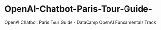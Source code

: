 # OpenAI-Chatbot-Paris-Tour-Guide-
OpenAI Chatbot: Paris Tour Guide - DataCamp OpenAI Fundamentals Track
